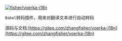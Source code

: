 [![fisher/voerka-i18n](https://gitee.com/zhangfisher/voerka-i18n/widgets/widget_card.svg?colors=4183c4,ffffff,ffffff,e3e9ed,666666,9b9b9b)](https://gitee.com/zhangfisher/voerka-i18n)
 

`Babel`转码插件，用来对翻译文本进行自动转码


源码与文档:[https://gitee.com/zhangfisher/voerka-i18n](https://gitee.com/zhangfisher/voerka-i18n)